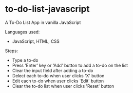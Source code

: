 # to-do-list-javascript

A To-Do List App in vanilla JavaScript

Languages used:

- JavaScript, HTML, CSS

Steps:

- Type a to-do
- Press 'Enter' key or 'Add' button to add a to-do on the list
- Clear the input field after adding a to-do
- Delect each to-do when user clicks 'X' button
- Edit each to-do when user clicks 'Edit' button
- Clear the to-do list when user clicks 'Reset' button
